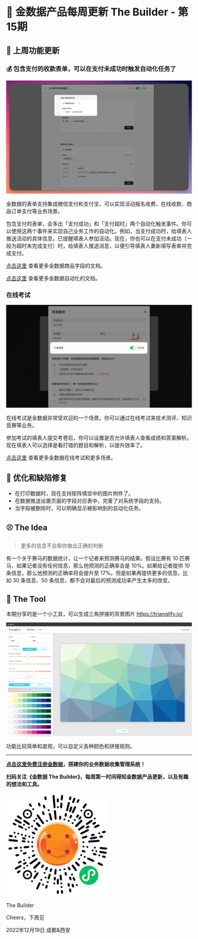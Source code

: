 # 🧩 金数据产品每周更新 The Builder - 第15期

## 🎉 上周功能更新

### 💰 包含支付的收款表单，可以在支付未成功时触发自动化任务了

![payment-timeout-as-automation-trigger](images/1219/payment-timeout-as-automation-trigger.png)

金数据的表单支持集成微信支付和支付宝，可以实现活动报名收费、在线收款、商品订单支付等业务场景。

包含支付的表单，会多出「支付成功」和「支付超时」两个自动化触发事件。你可以使用这两个事件来实现自己业务工作的自动化。例如，当支付成功时，给填表人推送活动的具体信息，已提醒填表人参加活动。现在，你也可以在支付未成功（一般为超时未完成支付）时，给填表人推送消息，以便引导填表人重新填写表单并完成支付。

[点击这里](https://jinshuju.net/help/articles/goods-field) 查看更多金数据商品字段的文档。

[点击这里](https://jinshuju.net/help/articles/automation) 查看更多金数据自动化的文档。

### 在线考试

![view-incorrect-field-only](images/1219/view-incorrect-field-only.png)

在线考试是金数据非常受欢迎的一个场景。你可以通过在线考试来技术测评、知识竞赛等业务。

参加考试的填表人提交考卷后，你可以设置是否允许填表人查看成绩和答案解析。现在填表人可以选择是看打错的题目和解析，以提升效率了。

[点击这里](https://jinshuju.net/help/articles/scene#part-6542e63dedc) 查看更多金数据在线考试和更多场景。

## 🎊 优化和缺陷修复

* 在打印数据时，现在支持矩阵填空中的图片附件了。
* 在数据推送设置页面的字段对应表中，完善了对系统字段的支持。
* 当字段被删除时，可以明确显示被影响到的自动化任务。

## ⚾️ The Idea

> 更多的信息不会帮你做出正确的判断

有一个关于赛马的数据统计，让一个记者来预测赛马的结果。假设比赛有 10 匹赛马，如果记者没有任何信息，那么他预测的正确率会是 10%。如果给记者提供 10 条信息，那么他预测的正确率将会提升至 17%。但是如果再提供更多的信息，比如 30 条信息、50 条信息，都不会对最后的预测成功率产生太多的改变。

## 🎾 The Tool

本期分享的是一个小工具，可以生成三角拼接的背景图片 https://trianglify.io/

![trianglify.io](images/1219/trianglify.io.png)

功能比较简单和直观，可以自定义各种颜色和拼接规则。

---

__[点击这里免费注册金数据](https://jinshuju.net/?utm_campaign=the_builder&utm_medium=social&utm_source=github)，搭建你的业务数据收集管理系统！__

__扫码关注《金数据 The Builder》，每周第一时间得知金数据产品更新，以及有趣的想法和工具。__

![QRCode](images/miniprogram_qrcode.jpeg)

The Builder

Cheers，下周见

2022年12月19日 成都&西安
